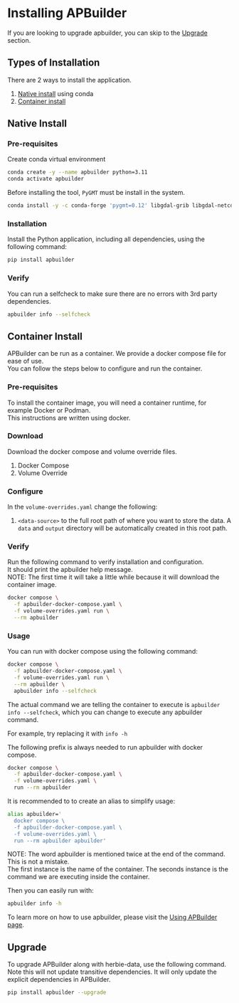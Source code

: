 # Installing APBuilder
<!-- markdownlint-disable MD024 -->

If you are looking to upgrade apbuilder, you can skip to the [Upgrade](#upgrade) section.

## Types of Installation

There are 2 ways to install the application.

1. [Native install](#native-install) using conda
1. [Container install](#container-install)

## Native Install

### Pre-requisites

Create conda virtual environment

````bash
conda create -y --name apbuilder python=3.11
conda activate apbuilder
````

Before installing the tool, `PyGMT` must be install in the system.

````bash
conda install -y -c conda-forge 'pygmt=0.12' libgdal-grib libgdal-netcdf
````

### Installation

Install the Python application, including all dependencies, using the following command:

````bash
pip install apbuilder
````

### Verify

You can run a selfcheck to make sure there are no errors with 3rd party dependencies.

```bash
apbuilder info --selfcheck
```

## Container Install

APBuilder can be run as a container. We provide a docker compose file for ease of use.  
You can follow the steps below to configure and run the container.

### Pre-requisites

To install the container image, you will need a container runtime, for example Docker or Podman.  
This instructions are written using docker.

### Download

Download the docker compose and volume override files.

1. Docker Compose
1. Volume Override

### Configure

In the `volume-overrides.yaml` change the following:

1. `<data-source>` to the full root path of where you want to store the data. A `data` and `output` directory will be automatically created in this root path.

### Verify

Run the following command to verify installation and configuration.  
It should print the apbuilder help message.  
NOTE: The first time it will take a little while because it will download the container image.

```bash
docker compose \
  -f apbuilder-docker-compose.yaml \
  -f volume-overrides.yaml run \
  --rm apbuilder
```

### Usage

You can run with docker compose using the following command:

```bash
docker compose \
  -f apbuilder-docker-compose.yaml \
  -f volume-overrides.yaml run \
  --rm apbuilder \
  apbuilder info --selfcheck
```

The actual command we are telling the container to execute is `apbuilder info --selfcheck`,
which you can change to execute any apbuilder command.

For example, try replacing it with `info -h`

The following prefix is always needed to run apbuilder with docker compose.

```bash
docker compose \
  -f apbuilder-docker-compose.yaml \
  -f volume-overrides.yaml \
  run --rm apbuilder
```

It is recommended to to create an alias to simplify usage:

```bash
alias apbuilder='
  docker compose \
  -f apbuilder-docker-compose.yaml \
  -f volume-overrides.yaml \
  run --rm apbuilder apbuilder'
```

NOTE: The word apbuilder is mentioned twice at the end of the command. This is not a mistake.  
The first instance is the name of the container. The seconds instance is the command we are executing inside the container.

Then you can easily run with:

```bash
apbuilder info -h
```

To learn more on how to use apbuilder, please visit the [Using APBuilder page](usage.md).

## Upgrade

To upgrade APBuilder along with herbie-data, use the following command.
Note this will not update transitive dependencies. It will only update the explicit dependencies in APBuilder.

```bash
pip install apbuilder --upgrade
```
